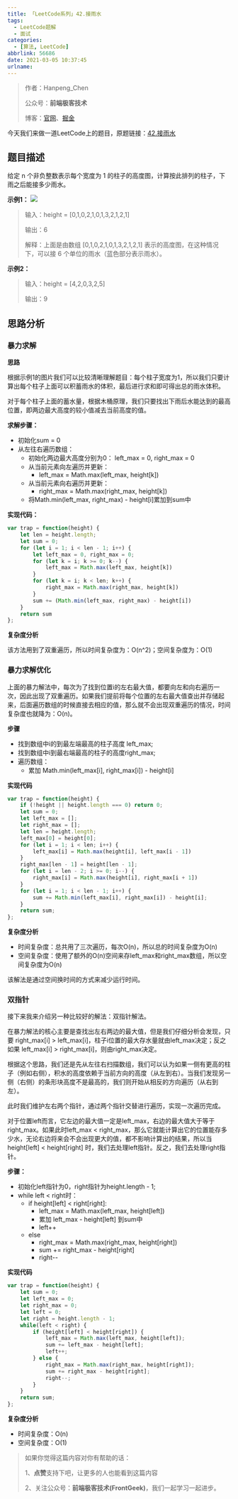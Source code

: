 ```yaml
---
title: 「LeetCode系列」42.接雨水
tags:
  - LeetCode题解
  - 面试
categories:
  - [算法, LeetCode]
abbrlink: 56686
date: 2021-03-05 10:37:45
urlname:
---
```


> 作者：Hanpeng_Chen
>
> 公众号：**前端极客技术**
>
> 博客：[官网](http://www.chenhanpeng.com)、[掘金](https://juejin.cn/user/1063982988795911/posts)



今天我们来做一道LeetCode上的题目，原题链接：[42.接雨水](https://leetcode-cn.com/problems/trapping-rain-water)

## 题目描述
给定 n 个非负整数表示每个宽度为 1 的柱子的高度图，计算按此排列的柱子，下雨之后能接多少雨水。

**示例1：**
![](https://image.chenhanpeng.com/static/blog-images/blogImages/2021/20210302213550.png)

> 输入：height = [0,1,0,2,1,0,1,3,2,1,2,1]
>
> 输出：6
>
> 解释：上面是由数组 [0,1,0,2,1,0,1,3,2,1,2,1] 表示的高度图，在这种情况下，可以接 6 个单位的雨水（蓝色部分表示雨水）。

**示例2：**

> 输入：height = [4,2,0,3,2,5]
>
> 输出：9


## 思路分析

### 暴力求解
**思路**

根据示例1的图片我们可以比较清晰理解题目：每个柱子宽度为1，所以我们只要计算出每个柱子上面可以积蓄雨水的体积，最后进行求和即可得出总的雨水体积。

对于每个柱子上面的蓄水量，根据木桶原理，我们只要找出下雨后水能达到的最高位置，即两边最大高度的较小值减去当前高度的值。

**求解步骤：**
- 初始化sum = 0
- 从左往右遍历数组：
  - 初始化两边最大高度分别为0： left_max = 0, right_max = 0
  - 从当前元素向左遍历并更新：
    - left_max = Math.max(left_max, height[k])
  - 从当前元素向右遍历并更新：
    - right_max = Math.max(right_max, height[k])
  - 将Math.min(left_max, right_max) - height[i]累加到sum中


**实现代码：**
```js
var trap = function(height) {
    let len = height.length;
    let sum = 0;
    for (let i = 1; i < len - 1; i++) {
        let left_max = 0, right_max = 0;
        for (let k = i; k >= 0; k--) {
            left_max = Math.max(left_max, height[k])
        }
        for (let k = i; k < len; k++) {
            right_max = Math.max(right_max, height[k])
        }
        sum += (Math.min(left_max, right_max) - height[i])
    }
    return sum
};
```

**复杂度分析**

该方法用到了双重遍历，所以时间复杂度为：O(n^2)；空间复杂度为：O(1)


### 暴力求解优化
上面的暴力解法中，每次为了找到位置i的左右最大值，都要向左和向右遍历一次，因此出现了双重遍历。如果我们提前将每个位置的左右最大值查出并存储起来，后面遍历数组的时候直接去相应的值，那么就不会出现双重遍历的情况，时间复杂度也就降为：O(n)。

**步骤**
- 找到数组中i的到最左端最高的柱子高度 left_max;
- 找到数组中i到最右端最高的柱子的高度right_max;
- 遍历数组：
    - 累加  Math.min(left_max[i], right_max[i]) - height[i]


**实现代码**
```js
var trap = function(height) {
    if (!height || height.length === 0) return 0;
    let sum = 0;
    let left_max = [];
    let right_max = [];
    let len = height.length;
    left_max[0] = height[0];
    for (let i = 1; i < len; i++) {
        left_max[i] = Math.max(height[i], left_max[i - 1])
    }
    right_max[len - 1] = height[len - 1];
    for (let i = len - 2; i >= 0; i--) {
        right_max[i] = Math.max(height[i], right_max[i + 1])
    }
    for (let i = 1; i < len - 1; i++) {
        sum += Math.min(left_max[i], right_max[i]) - height[i];
    }
    return sum;
};
```

**复杂度分析**
- 时间复杂度：总共用了三次遍历，每次O(n)，所以总的时间复杂度为O(n)
- 空间复杂度：使用了额外的O(n)空间来存left_max和right_max数组，所以空间复杂度为O(n)

该解法是通过空间换时间的方式来减少运行时间。

### 双指针
接下来我来介绍另一种比较好的解法：双指针解法。

在暴力解法的核心主要是查找出左右两边的最大值，但是我们仔细分析会发现，只要 right_max[i] > left_max[i]，柱子i位置的最大存水量就由left_max决定；反之如果 left_max[i] > right_max[i]，则由right_max决定。

根据这个思路，我们还是先从左往右扫描数组，我们可以认为如果一侧有更高的柱子（例如右侧），积水的高度依赖于当前方向的高度（从左到右）。当我们发现另一侧（右侧）的条形块高度不是最高的，我们则开始从相反的方向遍历（从右到左）。

此时我们维护左右两个指针，通过两个指针交替进行遍历，实现一次遍历完成。

对于位置left而言，它左边的最大值一定是left_max，右边的最大值大于等于right_max。如果此时left_max < right_max，那么它就能计算出它的位置能存多少水，无论右边将来会不会出现更大的值，都不影响计算出的结果，所以当height[left] < height[right] 时，我们去处理left指针。反之，我们去处理right指针。

**步骤：**
- 初始化left指针为0，right指针为height.length - 1;
- while left < right时：
    - if height[left] < right[right]:
        - left_max = Math.max(left_max, height[left])
        - 累加 left_max - height[left] 到sum中
        - left++
    - else
        - right_max = Math.max(right_max, height[right])
        - sum += right_max - height[right]
        - right--

**实现代码**
```js
var trap = function(height) {
    let sum = 0;
    let left_max = 0;
    let right_max = 0;
    let left = 0;
    let right = height.length - 1;
    while(left < right) {
        if (height[left] < height[right]) {
            left_max = Math.max(left_max, height[left]);
            sum += left_max - height[left];
            left++;
        } else {
            right_max = Math.max(right_max, height[right]);
            sum += right_max - height[right];
            right--;
        }
    }
    return sum;
};
```

**复杂度分析**
- 时间复杂度：O(n)
- 空间复杂度：O(1)



> 如果你觉得这篇内容对你有帮助的话：
>
> 1、**点赞**支持下吧，让更多的人也能看到这篇内容
>
> 2、关注公众号：**前端极客技术(FrontGeek)**，我们一起学习一起进步。